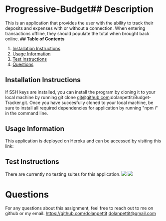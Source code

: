# Progressive-Budget## Description

This is an application that provides the user with the ability to track their deposits and expenses with or without a connection. When entering transactions offline, they should populate the total when brought back online.
**## Table of Contents**

1. [Installation Instructions](#installation-instructions)
2. [Usage Information](#usage-information)
3. [Test Instructions](#test-instructions)
4. [Questions](#questions)

## Installation Instructions

If SSH keys are installed, you can install the program by cloning it to your local machine by running git clone git@github.com:dolanpettit/Budget-Tracker.git. Once you have succesfully cloned to your local machine, be sure to install all required dependencies for application by running "npm i" in the command line.

## Usage Information

This application is deployed on Heroku and can be accessed by visiting this link:

## Test Instructions

There are currently no testing suites for this application.
<img src="public/assets/transactions.png">
<img src="public/assets/chart.png">

# Questions

For any questions about this assignment, feel free to reach out to me on github or my email.
https://github.com/dolanpettit
dolanpettit@gmail.com
